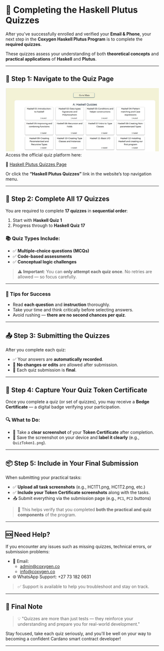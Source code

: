# 📝 Completing the Haskell Plutus Quizzes

After you've successfully enrolled and verified your **Email & Phone**, your next step in the **Coxygen Haskell Plutus Program** is to complete the **required quizzes**.

These quizzes assess your understanding of both **theoretical concepts** and **practical applications** of **Haskell** and **Plutus**.

---

## 🚀 Step 1: Navigate to the Quiz Page

![alt text](quiz.jpg)
Access the official quiz platform here:

🔗 [Haskell Plutus Quizzes Page](https://coxygen.co/universities-test/quiz/)

Or click the **“Haskell Plutus Quizzes”** link in the website’s top navigation menu.

---

## 🧠 Step 2: Complete All 17 Quizzes

You are required to complete **17 quizzes** in **sequential order**:

1. Start with **Haskell Quiz 1**
2. Progress through to **Haskell Quiz 17**

### 📚 Quiz Types Include:

- ✅ **Multiple-choice questions (MCQs)**
- ✅ **Code-based assessments**
- ✅ **Conceptual logic challenges**

> ⚠️ **Important**: You can **only attempt each quiz once**. No retries are allowed — so focus carefully.

---

### 📖 Tips for Success

- Read **each question** and **instruction** thoroughly.
- Take your time and think critically before selecting answers.
- Avoid rushing — **there are no second chances per quiz**.

---

## 📤 Step 3: Submitting the Quizzes

After you complete each quiz:

- ✅ Your answers are **automatically recorded**.
- 🚫 **No changes or edits** are allowed after submission.
- 💾 Each quiz submission is **final**.

---

## 📸 Step 4: Capture Your Quiz Token Certificate

Once you complete a quiz (or set of quizzes), you may receive a **Bedge Certificate** — a digital badge verifying your participation.

### 🔍 What to Do:

- 📸 Take a **clear screenshot** of your **Token Certificate** after completion.
- 💾 Save the screenshot on your device and **label it clearly** (e.g., `QuizToken1.png`).

---

## 📦 Step 5: Include in Your Final Submission

When submitting your practical tasks:

- ✅ **Upload all task screenshots** (e.g., HC1T1.png, HC1T2.png, etc.)
- ✅ **Include your Token Certificate screenshots** along with the tasks.
- 📤 Submit everything via the submission page (e.g., `PC1`, `PC2` buttons)

> 🧠 This helps verify that you completed **both the practical and quiz components** of the program.

---

## 🆘 Need Help?

If you encounter any issues such as missing quizzes, technical errors, or submission problems:

- 📧 Email:  
  - [admin@coxygen.co](mailto:admin@coxygen.co)  
  - [info@coxygen.co](mailto:info@coxygen.co)  
- 🌐 WhatsApp Support: +27 73 182 0631

> ✅ Support is available to help you troubleshoot and stay on track.

---

## 🎯 Final Note

> 💡 "Quizzes are more than just tests — they reinforce your understanding and prepare you for real-world development."

Stay focused, take each quiz seriously, and you'll be well on your way to becoming a confident Cardano smart contract developer!

---
